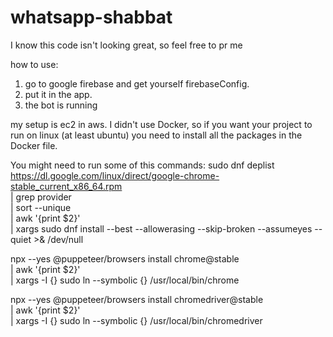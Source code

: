 ﻿# whatsapp-shabbat

I know this code isn't looking great, so feel free to pr me 

how to use:

1. go to google firebase and get yourself firebaseConfig.
2. put it in the app.
3. the bot is running

my setup is ec2 in aws.
I didn't use Docker, so if you want your project to run on linux (at least ubuntu) you need to install all the packages in the Docker file.

You might need to run some of this commands:
sudo dnf deplist https://dl.google.com/linux/direct/google-chrome-stable_current_x86_64.rpm \
  | grep provider \
  | sort --unique \
  | awk '{print $2}' \
  | xargs sudo dnf install --best --allowerasing --skip-broken --assumeyes --quiet >& /dev/null

npx --yes @puppeteer/browsers install chrome@stable \
  | awk '{print $2}' \
  | xargs -I {} sudo ln --symbolic {} /usr/local/bin/chrome

npx --yes @puppeteer/browsers install chromedriver@stable \
  | awk '{print $2}' \
  | xargs -I {} sudo ln --symbolic {} /usr/local/bin/chromedriver
